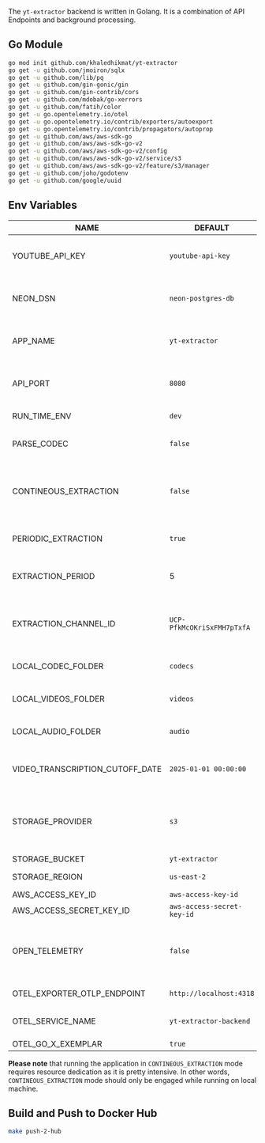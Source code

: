 The `yt-extractor` backend is written in Golang. It is a combination of API Endpoints and background processing.

## Go Module

```bash
go mod init github.com/khaledhikmat/yt-extractor
go get -u github.com/jmoiron/sqlx
go get -u github.com/lib/pq
go get -u github.com/gin-gonic/gin 
go get -u github.com/gin-contrib/cors
go get -u github.com/mdobak/go-xerrors
go get -u github.com/fatih/color
go get -u go.opentelemetry.io/otel
go get -u go.opentelemetry.io/contrib/exporters/autoexport
go get -u go.opentelemetry.io/contrib/propagators/autoprop
go get -u github.com/aws/aws-sdk-go
go get -u github.com/aws/aws-sdk-go-v2
go get -u github.com/aws/aws-sdk-go-v2/config
go get -u github.com/aws/aws-sdk-go-v2/service/s3
go get -u github.com/aws/aws-sdk-go-v2/feature/s3/manager
go get -u github.com/joho/godotenv
go get -u github.com/google/uuid
```

## Env Variables

| NAME           | DEFAULT | DESCRIPTION       |
|----------------|-----|------------------|
| YOUTUBE_API_KEY       | `youtube-api-key`  | Name of the microservice to appear in OTEL. |
| NEON_DSN       | `neon-postgres-db`  | HTTP Server port. Required to expose API Endpoints. |
| APP_NAME       | `yt-extractor`  | Name of the microservice to appear in OTEL. |
| API_PORT       | `8080`  | HTTP Server port. Required to expose API Endpoints. |
| RUN_TIME_ENV  | `dev`  | Runetime env name.  |
| PARSE_CODEC  | `false`  | Whether to parse codec or not.  |
| CONTINEOUS_EXTRACTION | `false` | Whether to run a contineous extraction. Please see note below.|
| PERIODIC_EXTRACTION | `true` | Whether to run a periodic extraction |
| EXTRACTION_PERIOD | 5 | Number of minutes for extraction interval |
| EXTRACTION_CHANNEL_ID | `UCP-PfkMcOKriSxFMH7pTxfA` | Youtune channel ID to use for the periodic extraction |
| LOCAL_CODEC_FOLDER  | `codecs`  | folder to store intermediate codec files  |
| LOCAL_VIDEOS_FOLDER  | `videos`  | folder to store intermediate video files |
| LOCAL_AUDIO_FOLDER | `audio` | folder to store intermediate audio files|
| VIDEO_TRANSCRIPTION_CUTOFF_DATE | `2025-01-01 00:00:00` | Denotes the video transcription cutoff date |
| STORAGE_PROVIDER | `s3` | Bucket storage for video, audio and transcription files |
| STORAGE_BUCKET | `yt-extractor` | Bucket name |
| STORAGE_REGION | `us-east-2` | Storage AWS region |
| AWS_ACCESS_KEY_ID | `aws-access-key-id` | AWS creds |
| AWS_ACCESS_SECRET_KEY_ID | `aws-access-secret-key-id` | AWS  creds |
| OPEN_TELEMETRY     | `false`  | If `true`, it disables collecting OTEL telemetry signals.   |
| OTEL_EXPORTER_OTLP_ENDPOINT     | `http://localhost:4318`  | OTEL endpoint.   |
| OTEL_SERVICE_NAME     | `yt-extractor-backend`  | OTEL application name.   |
| OTEL_GO_X_EXEMPLAR     | `true`  | OTEL GO.   |

**Please note** that running the application in `CONTINEOUS_EXTRACTION` mode requires resource dedication as it is pretty intensive. In other words, `CONTINEOUS_EXTRACTION` mode should only be engaged while running on local machine.

## Build and Push to Docker Hub

```bash
make push-2-hub
```


